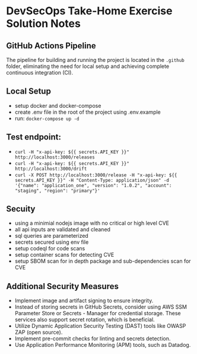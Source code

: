 # DevSecOps Take-Home Exercise Solution Notes

## GitHub Actions Pipeline
The pipeline for building and running the project is located in the `.github` folder, eliminating the need for local setup and achieving complete continuous integration (CI).

## Local Setup
- setup docker and docker-compose
- create .env file in the root of the project using .env.example
- run: `docker-compose up -d`

## Test endpoint:
 - `curl -H "x-api-key: ${{ secrets.API_KEY }}" http://localhost:3000/releases`
 - `curl -H "x-api-key: ${{ secrets.API_KEY }}" http://localhost:3000/drift`
 - `curl -X POST http://localhost:3000/release -H "x-api-key: ${{ secrets.API_KEY }}" -H "Content-Type: application/json" -d '{"name": "application_one", "version": "1.0.2", "account": "staging", "region": "primary"}'
`

## Secuity 
- using a minimial nodejs image with no critical or high level CVE
- all api inputs are validated and cleaned
- sql queries are parameterized
- secrets secured using env file
- setup codeql for code scans
- setup container scans for detecting CVE
- setup SBOM scan for in depth package and sub-dependencies scan for CVE

## Additional Security Measures
- Implement image and artifact signing to ensure integrity.
- Instead of storing secrets in GitHub Secrets, consider using AWS SSM Parameter Store or Secrets - Manager for credential storage. These services also support secret rotation, which is beneficial.
- Utilize Dynamic Application Security Testing (DAST) tools like OWASP ZAP (open source).
- Implement pre-commit checks for linting and secrets detection.
- Use Application Performance Monitoring (APM) tools, such as Datadog.